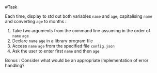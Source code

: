 #Task

Each time, display to std out both variables ```name``` and ```age```, capitalising ```name``` and converting ```age``` to months :

1. Take two arguments from the command line assuming in the order of ```name``` ```age```
2. Declare ```name``` ```age``` in a library program file
3. Access ```name``` ```age``` from the specified file ```config.json```
4. Ask the user to enter first ```name``` and then ```age```

Bonus : Consider what would be an appropriate implementation of error handling?
